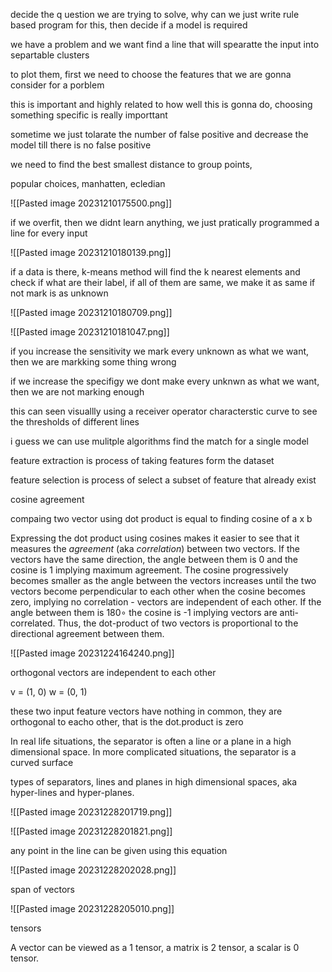 decide the q uestion we are trying to solve, why can we just write rule based program for this, then decide if a model is required

we have a problem and we want find a line that will spearatte the input into separtable clusters

to plot them, first we need to choose the features that we are gonna consider for a porblem

this is important and highly related to how well this is gonna do, choosing something specific is really importtant

sometime we just tolarate the number of false positive and decrease the model till there is no false positive

we need to find the best smallest distance to group points,

popular choices, manhatten, ecledian

![[Pasted image 20231210175500.png]]

if we overfit, then we didnt learn anything, we just pratically programmed a line for every input

![[Pasted image 20231210180139.png]]

if a data is there, k-means method will find the k nearest elements and check if what are their label, if all of them are same, we make it as same if not mark is as unknown

![[Pasted image 20231210180709.png]]

![[Pasted image 20231210181047.png]]

if you increase the sensitivity we mark every unknown as what we want, then we are markking some thing wrong

if we increase the specifigy we dont make every unknwn as what we want, then we are not marking enough 

this can seen visuallly using a receiver operator characterstic curve to see the thresholds of different lines

i guess we can use mulitple algorithms find the match for a single model

feature extraction is process of taking features form the dataset

feature selection is process of select a subset of feature that already exist

cosine agreement

compaing two vector using dot product is equal to finding cosine of a x b

Expressing the dot product using cosines makes it easier to see that it measures the _agreement_ (aka _correlation_) between two vectors. If the vectors have the same direction, the angle between them is 0 and the cosine is 1 implying maximum agreement. The cosine progressively becomes smaller as the angle between the vectors increases until the two vectors become perpendicular to each other when the cosine becomes zero, implying no correlation - vectors are independent of each other. If the angle between them is 180∘ the cosine is -1 implying vectors are anti-correlated. Thus, the dot-product of two vectors is proportional to the directional agreement between them.

![[Pasted image 20231224164240.png]]

orthogonal vectors are independent to each other

v = (1, 0) w = (0, 1)

these two input feature vectors have nothing in common, they are orthogonal to eacho other, that is the dot.product is zero


In real life situations, the separator is often a line or a plane in a high dimensional space. In more complicated situations, the separator is a curved surface

types of separators, lines and planes in high dimensional spaces, aka hyper-lines and hyper-planes.

![[Pasted image 20231228201719.png]]

![[Pasted image 20231228201821.png]]

any point in the line can be given using this equation

![[Pasted image 20231228202028.png]]

span of vectors

![[Pasted image 20231228205010.png]]

tensors


A vector can be viewed as a 1 tensor, a matrix is 2 tensor, a scalar is 0 tensor.


